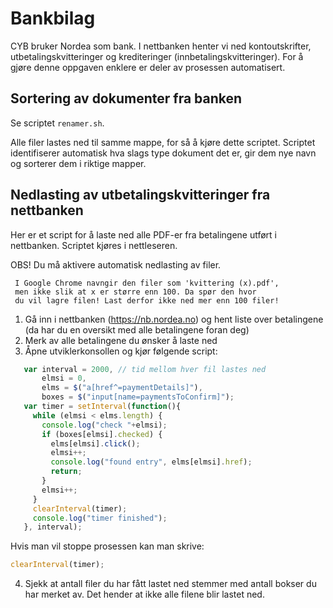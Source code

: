 # Bankbilag
CYB bruker Nordea som bank. I nettbanken henter vi ned kontoutskrifter, utbetalingskvitteringer og krediteringer (innbetalingskvitteringer). For å gjøre denne oppgaven enklere er deler av prosessen automatisert.

## Sortering av dokumenter fra banken
Se scriptet ```renamer.sh```.

Alle filer lastes ned til samme mappe, for så å kjøre dette scriptet. Scriptet identifiserer automatisk hva slags type dokument det er, gir dem nye navn og sorterer dem i riktige mapper.

## Nedlasting av utbetalingskvitteringer fra nettbanken
Her er et script for å laste ned alle PDF-er fra betalingene
utført i nettbanken. Scriptet kjøres i nettleseren.

OBS! Du må aktivere automatisk nedlasting av filer.

     I Google Chrome navngir den filer som 'kvittering (x).pdf',
     men ikke slik at x er større enn 100. Da spør den hvor
     du vil lagre filen! Last derfor ikke ned mer enn 100 filer!

1. Gå inn i nettbanken (https://nb.nordea.no) og hent liste over betalingene (da har du en oversikt med alle betalingene foran deg)
2. Merk av alle betalingene du ønsker å laste ned
3. Åpne utviklerkonsollen og kjør følgende script:

```javascript
   var interval = 2000, // tid mellom hver fil lastes ned
       elmsi = 0,
       elms = $("a[href^=paymentDetails]"),
       boxes = $("input[name=paymentsToConfirm]");
   var timer = setInterval(function(){
     while (elmsi < elms.length) {
       console.log("check "+elmsi);
       if (boxes[elmsi].checked) {
         elms[elmsi].click();
         elmsi++;
         console.log("found entry", elms[elmsi].href);
         return;
       }
       elmsi++;
     }
     clearInterval(timer);
     console.log("timer finished");
   }, interval);
```

Hvis man vil stoppe prosessen kan man skrive:

```javascript
clearInterval(timer);
```

4. Sjekk at antall filer du har fått lastet ned stemmer med antall bokser du har merket av. Det hender at ikke alle filene blir lastet ned.

